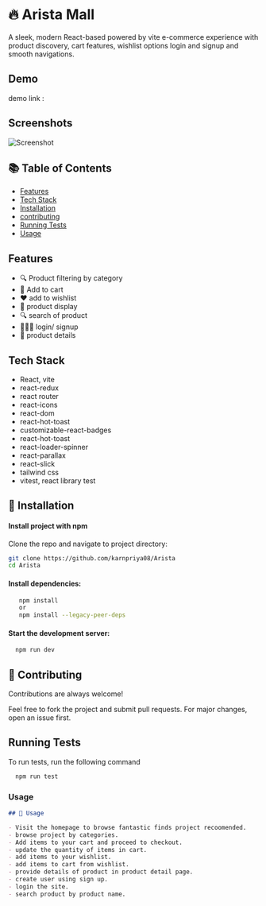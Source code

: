 
# 🔥 Arista Mall

A sleek, modern React-based powered by vite e-commerce experience with product discovery, cart features, wishlist options login and signup and smooth navigations.


## Demo

demo link : 


## Screenshots

![Screenshot](./assets/images/demo1.png)

 ## 📚 Table of Contents
- [Features](#features)
- [Tech Stack](#tech-stack)
- [Installation](#installation)
- [contributing](#contributing)
- [Running Tests](#running-test)
- [Usage](#usage)

## Features

- 🔍 Product filtering by category
- 🛒 Add to cart
- ❤️ add to wishlist
-  🏬 product display
- 🔍 search of product
- 💁🏻‍♂️ login/ signup 
- 🧩 product details



## Tech Stack

- React, vite
- react-redux
- react router
- react-icons
- react-dom
- react-hot-toast
- customizable-react-badges
- react-hot-toast
- react-loader-spinner
- react-parallax
- react-slick
- tailwind css
- vitest, react library test



## 🧰 Installation

#### Install project with npm

Clone the repo and navigate to project directory:
   ```bash
   git clone https://github.com/karnpriya08/Arista
   cd Arista
```
####  Install dependencies:

```bash
   npm install 
   or 
   npm install --legacy-peer-deps 
```
#### Start the development server:
```bash
  npm run dev
```

## 🤝 Contributing

Contributions are always welcome!

Feel free to fork the project and submit pull requests. For major changes, open an issue first.
## Running Tests

To run tests, run the following command

```bash
  npm run test
```


###  **Usage**
```markdown
## 🧪 Usage

- Visit the homepage to browse fantastic finds project recoomended.
- browse project by categories.
- Add items to your cart and proceed to checkout.
- update the quantity of items in cart.
- add items to your wishlist.
- add items to cart from wishlist.
- provide details of product in product detail page.
- create user using sign up.
- login the site.
- search product by product name.

